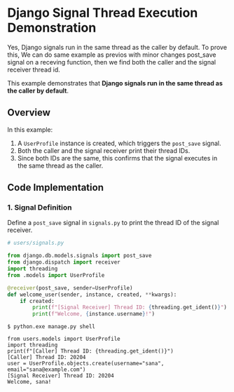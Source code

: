 # Django Signal Thread Execution Demonstration

Yes, Django signals run in the same thread as the caller by default. To prove this, We can do same example as previos with minor changes post_save signal on a receving function, then we find both the caller and the signal receiver thread id.

This example demonstrates that **Django signals run in the same thread as the caller by default**.

## Overview

In this example:

1. A `UserProfile` instance is created, which triggers the `post_save` signal.
2. Both the caller and the signal receiver print their thread IDs.
3. Since both IDs are the same, this confirms that the signal executes in the same thread as the caller.

## Code Implementation

### 1. Signal Definition

Define a `post_save` signal in `signals.py` to print the thread ID of the signal receiver.

```python
# users/signals.py

from django.db.models.signals import post_save
from django.dispatch import receiver
import threading
from .models import UserProfile

@receiver(post_save, sender=UserProfile)
def welcome_user(sender, instance, created, **kwargs):
    if created:
        print(f"[Signal Receiver] Thread ID: {threading.get_ident()}")
        print(f"Welcome, {instance.username}!")
```
```
$ python.exe manage.py shell

from users.models import UserProfile
import threading
print(f"[Caller] Thread ID: {threading.get_ident()}")
[Caller] Thread ID: 20204
user = UserProfile.objects.create(username="sana", email="sana@example.com")
[Signal Receiver] Thread ID: 20204
Welcome, sana!
```
